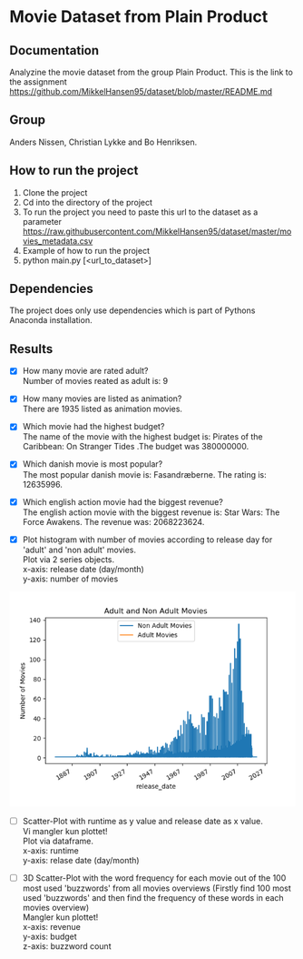# Movie Dataset from Plain Product

## Documentation
Analyzine the movie dataset from the group Plain Product. This is the link to the assignment https://github.com/MikkelHansen95/dataset/blob/master/README.md  

## Group
Anders Nissen, Christian Lykke and Bo Henriksen.  

## How to run the project
1. Clone the project  
2. Cd into the directory of the project  
3. To run the project you need to paste this url to the dataset as a parameter https://raw.githubusercontent.com/MikkelHansen95/dataset/master/movies_metadata.csv  
4. Example of how to run the project  
5. python main.py [<url_to_dataset>]  

## Dependencies
The project does only use dependencies which is part of Pythons Anaconda installation.  

## Results
- [x] How many movie are rated adult?  
Number of movies reated as adult is: 9  

- [x] How many movies are listed as animation?  
There are 1935 listed as animation movies.  

- [x] Which movie had the highest budget?  
The name of the movie with the highest budget is: Pirates of the Caribbean: On Stranger Tides .The budget was 380000000.  

- [x] Which danish movie is most popular?  
The most popular danish movie is: Fasandræberne. The rating is: 12635996.  

- [x] Which english action movie had the biggest revenue?  
The english action movie with the biggest revenue is: Star Wars: The Force Awakens. The revenue was: 2068223624.  

- [x] Plot histogram with number of movies according to release day for 'adult' and 'non adult' movies.   
Plot via 2 series objects.  
x-axis: release date (day/month)  
y-axis: number of movies   

![alt text](https://github.com/BoMarconiHenriksen/movie_dataset/blob/developer/movies_per_year.png)  

- [ ] Scatter-Plot with runtime as y value and release date as x value.  
Vi mangler kun plottet!  
Plot via dataframe.  
x-axis: runtime  
y-axis: relase date (day/month)  

- [ ] 3D Scatter-Plot with the word frequency for each movie out of the 100 most used 'buzzwords' from all movies overviews (Firstly find 100 most used 'buzzwords' and then find the frequency of these words in each movies overview)  
Mangler kun plottet!  
x-axis: revenue  
y-axis: budget  
z-axis: buzzword count   

